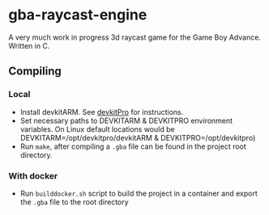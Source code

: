 # gba-raycast-engine

A very much work in progress 3d raycast game for the Game Boy Advance. Written in C.

## Compiling

### Local

* Install devkitARM. See [devkitPro](https://devkitpro.org/wiki/Getting_Started) for instructions.
* Set necessary paths to DEVKITARM & DEVKITPRO environment variables. On Linux default locations would be DEVKITARM=/opt/devkitpro/devkitARM & DEVKITPRO=/opt/devkitpro)
* Run `make`, after compiling a `.gba` file can be found in the project root directory.

### With docker

* Run `builddocker.sh` script to build the project in a container and export the `.gba` file to the root directory